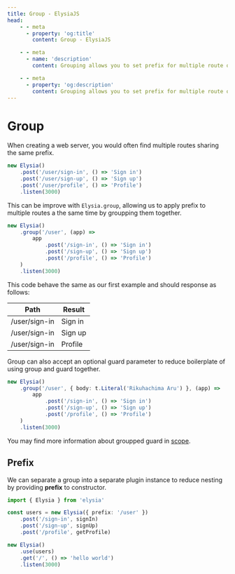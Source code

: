 ```yaml
---
title: Group - ElysiaJS
head:
    - - meta
      - property: 'og:title'
        content: Group - ElysiaJS

    - - meta
      - name: 'description'
        content: Grouping allows you to set prefix for multiple route once, with ".group". Suppose you have many paths with the same prefix instead of writing many same prefixes, you can group them using a single ".group" method

    - - meta
      - property: 'og:description'
        content: Grouping allows you to set prefix for multiple route once, with ".group". Suppose you have many paths with the same prefix instead of writing many same prefixes, you can group them using a single ".group" method
---
```


# Group

When creating a web server, you would often find multiple routes sharing the same prefix.

```typescript
new Elysia()
    .post('/user/sign-in', () => 'Sign in')
    .post('/user/sign-up', () => 'Sign up')
    .post('/user/profile', () => 'Profile')
    .listen(3000)
```

This can be improve with `Elysia.group`, allowing us to apply prefix to multiple routes a the same time by groupping them together.

```typescript
new Elysia()
    .group('/user', (app) =>
        app
            .post('/sign-in', () => 'Sign in')
            .post('/sign-up', () => 'Sign up')
            .post('/profile', () => 'Profile')
    )
    .listen(3000)
```

This code behave the same as our first example and should response as follows:

| Path     | Result  |
| -------- | ------- |
| /user/sign-in | Sign in |
| /user/sign-in | Sign up |
| /user/sign-in | Profile |

Group can also accept an optional guard parameter to reduce boilerplate of using group and guard together.

```typescript
new Elysia()
    .group('/user', { body: t.Literal('Rikuhachima Aru') }, (app) =>
        app
            .post('/sign-in', () => 'Sign in')
            .post('/sign-up', () => 'Sign up')
            .post('/profile', () => 'Profile')
    )
    .listen(3000)
```

You may find more information about groupped guard in [scope](/essential/scope.html).

## Prefix

We can separate a group into a separate plugin instance to reduce nesting by providing **prefix** to constructor.

```typescript
import { Elysia } from 'elysia'

const users = new Elysia({ prefix: '/user' })
    .post('/sign-in', signIn)
    .post('/sign-up', signUp)
    .post('/profile', getProfile)

new Elysia()
    .use(users)
    .get('/', () => 'hello world')
    .listen(3000)
```
